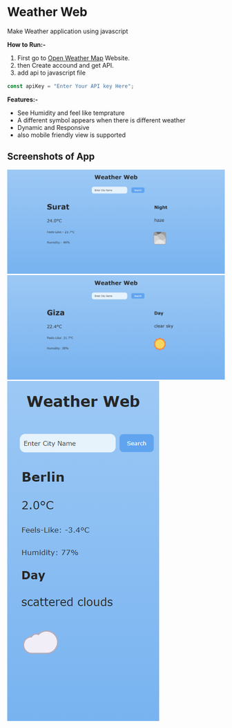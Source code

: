 # Weather Web

Make Weather application using javascript

**How to Run:-**

1. First go to [Open Weather Map](https://openweathermap.org/) Website.
2. then Create accound and get API.
3. add api to javascript file

```javascript
const apiKey = "Enter Your API key Here";
```

**Features:-**

- See Humidity and feel like temprature
- A different symbol appears when there is different weather
- Dynamic and Responsive
- also mobile friendly view is supported

## Screenshots of App

<img src="./Screenshot/img1.png">
<img src="./Screenshot/img2.png">
<img src="./Screenshot/img3.png">
